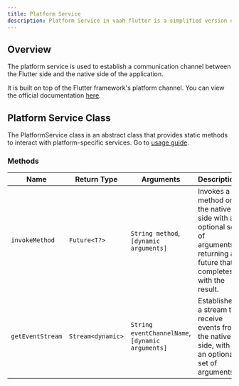 ```yaml
---
title: Platform Service
description: Platform Service in vaah flutter is a simplified version of the Platform Channels in flutter framework.
---
```


## Overview
The platform service is used to establish a communication channel between the Flutter side and the native side of the application. 

It is built on top of the Flutter framework's platform channel. You can view the official documentation [here](https://docs.flutter.dev/platform-integration/platform-channels). 

## Platform Service Class 
The PlatformService class is an abstract class that provides static methods to interact with platform-specific services. Go to [usage guide]().

### Methods
| Name                           | Return Type      | Arguments                                            | Description                                                                                           |
|--------------------------------|------------------|-----------------------------------------------------|-------------------------------------------------------------------------------------------------------|
| `invokeMethod`                 | `Future<T?>`     | `String method`, `[dynamic arguments]`              | Invokes a method on the native side with an optional set of arguments, returning a future that completes with the result.   |
| `getEventStream`               | `Stream<dynamic>`| `String eventChannelName`, `[dynamic arguments]`    | Establishes a stream to receive events from the native side, with an optional set of arguments.                           |
